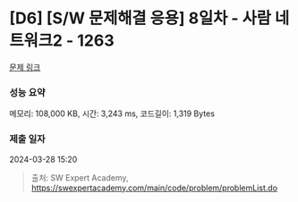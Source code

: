 # [D6] [S/W 문제해결 응용] 8일차 - 사람 네트워크2 - 1263 

[문제 링크](https://swexpertacademy.com/main/code/problem/problemDetail.do?contestProbId=AV18P2B6Iu8CFAZN) 

### 성능 요약

메모리: 108,000 KB, 시간: 3,243 ms, 코드길이: 1,319 Bytes

### 제출 일자

2024-03-28 15:20



> 출처: SW Expert Academy, https://swexpertacademy.com/main/code/problem/problemList.do